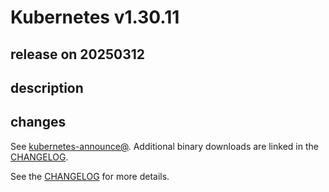 # Kubernetes v1.30.11

## release on 20250312

## description

## changes

See <a href="https://groups.google.com/forum/#!forum/kubernetes-announce" rel="nofollow">kubernetes-announce@</a>. Additional binary downloads are linked in the <a href="https://github.com/kubernetes/kubernetes/blob/master/CHANGELOG/CHANGELOG-1.30.md">CHANGELOG</a>.

See the <a href="https://github.com/kubernetes/kubernetes/blob/master/CHANGELOG/CHANGELOG-1.30.md">CHANGELOG</a> for more details.

